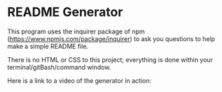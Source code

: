 # README Generator

This program uses the inquirer package of npm (https://www.npmjs.com/package/inquirer) to ask you questions to help make a simple README file.

There is no HTML or CSS to this project; everything is done within your terminal/gitBash/command window.

Here is a link to a video of the generator in action:

